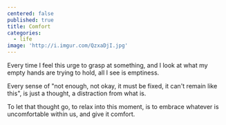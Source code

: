 ```yaml
---
centered: false
published: true
title: Comfort
categories:
  - life
image: 'http://i.imgur.com/QzxaDjI.jpg'
---
```

Every time I feel this urge
to grasp at something,
and I look at what
my empty hands
are trying to hold,
all I see
is emptiness.

Every sense
of  "not enough,
not okay,
it must be fixed,
it can't remain like this",
is just a thought,
a distraction
from what is.

To let that thought go,
to relax into this moment,
is to embrace whatever
is uncomfortable within us,
and give it comfort.
